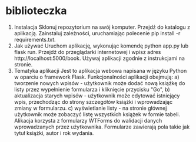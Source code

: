 # biblioteczka
1. Instalacja
Sklonuj repozytorium na swój komputer.
Przejdź do katalogu z aplikacją.
Zainstaluj zależności, uruchamiając polecenie pip install -r requirements.txt.
2. Jak używać
Uruchom aplikację, wykonując komendę python app.py lub flask run.
Przejdź do przeglądarki internetowej i wpisz adres http://localhost:5000/book.
Używaj aplikacji zgodnie z instrukcjami na stronie.
3. Tematyka aplikacji
Jest to aplikacja webowa napisana w języku Python w oparciu o framework Flask.
Funkcjonalności aplikacji obejmują:
a) tworzenie nowych wpisów - użytkownik może dodać nową książkę do listy przez wypełnienie formularza i kliknięcie przycisku "Go",
b) aktualizacja starych wpisów - użytkownik może edytować istniejący wpis, przechodząc do strony szczegółów książki i wprowadzając zmiany w formularzu.
c) wyświetlanie listy - na stronie głównej użytkownik może zobaczyć listę wszystkich książek w formie tabeli.
Alikacja korzysta z formularzy WTForms do walidacji danych wprowadzanych przez użytkownika. Formularze zawierają pola takie jak tytuł książki, autor i rok wydania.
